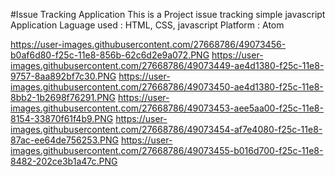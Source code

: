 #Issue Tracking Application
This is a Project issue tracking simple javascript Application
Laguage used : HTML, CSS, javascript
Platform : Atom

https://user-images.githubusercontent.com/27668786/49073456-b0af6d80-f25c-11e8-856b-62c6d2e9a072.PNG
https://user-images.githubusercontent.com/27668786/49073449-ae4d1380-f25c-11e8-9757-8aa892bf7c30.PNG
https://user-images.githubusercontent.com/27668786/49073450-ae4d1380-f25c-11e8-8bb2-1b2698f76291.PNG
https://user-images.githubusercontent.com/27668786/49073453-aee5aa00-f25c-11e8-8154-33870f61f4b9.PNG
https://user-images.githubusercontent.com/27668786/49073454-af7e4080-f25c-11e8-87ac-ee64de756253.PNG
https://user-images.githubusercontent.com/27668786/49073455-b016d700-f25c-11e8-8482-202ce3b1a47c.PNG

